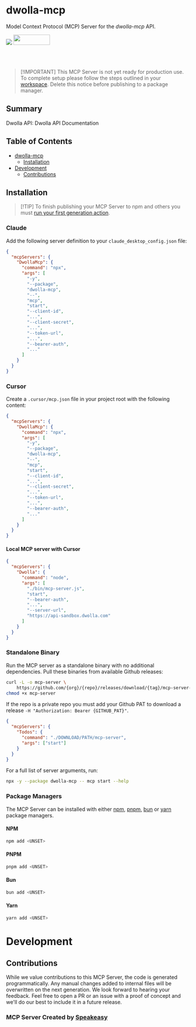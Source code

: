 # dwolla-mcp

Model Context Protocol (MCP) Server for the _dwolla-mcp_ API.

<div align="left">
    <a href="https://www.speakeasy.com/?utm_source=dwolla-mcp&utm_campaign=mcp-typescript"><img src="https://custom-icon-badges.demolab.com/badge/-Built%20By%20Speakeasy-212015?style=for-the-badge&logoColor=FBE331&logo=speakeasy&labelColor=545454" /></a>
    <a href="https://opensource.org/licenses/MIT">
        <img src="https://img.shields.io/badge/License-MIT-blue.svg" style="width: 100px; height: 28px;" />
    </a>
</div>

<br /><br />

> [!IMPORTANT] This MCP Server is not yet ready for production use. To complete setup please follow
> the steps outlined in your [workspace](https://app.speakeasy.com/org/dwolla-vc3/dwolla). Delete
> this notice before publishing to a package manager.

<!-- Start Summary [summary] -->

## Summary

Dwolla API: Dwolla API Documentation

<!-- End Summary [summary] -->

<!-- Start Table of Contents [toc] -->

## Table of Contents

<!-- $toc-max-depth=2 -->

- [dwolla-mcp](#dwolla-mcp)
  - [Installation](#installation)
- [Development](#development)
  - [Contributions](#contributions)

<!-- End Table of Contents [toc] -->

<!-- Start Installation [installation] -->

## Installation

> [!TIP] To finish publishing your MCP Server to npm and others you must
> [run your first generation action](https://www.speakeasy.com/docs/github-setup#step-by-step-guide).

### Claude

Add the following server definition to your `claude_desktop_config.json` file:

```json
{
  "mcpServers": {
    "DwollaMcp": {
      "command": "npx",
      "args": [
        "-y",
        "--package",
        "dwolla-mcp",
        "--",
        "mcp",
        "start",
        "--client-id",
        "...",
        "--client-secret",
        "...",
        "--token-url",
        "...",
        "--bearer-auth",
        "..."
      ]
    }
  }
}
```

### Cursor

Create a `.cursor/mcp.json` file in your project root with the following content:

```json
{
  "mcpServers": {
    "DwollaMcp": {
      "command": "npx",
      "args": [
        "-y",
        "--package",
        "dwolla-mcp",
        "--",
        "mcp",
        "start",
        "--client-id",
        "...",
        "--client-secret",
        "...",
        "--token-url",
        "...",
        "--bearer-auth",
        "..."
      ]
    }
  }
}
```

#### Local MCP server with Cursor

```json
{
  "mcpServers": {
    "Dwolla": {
      "command": "node",
      "args": [
        "./bin/mcp-server.js",
        "start",
        "--bearer-auth",
        "...",
        "--server-url",
        "https://api-sandbox.dwolla.com"
      ]
    }
  }
}
```

### Standalone Binary

Run the MCP server as a standalone binary with no additional dependencies. Pull these binaries from
available Github releases:

```bash
curl -L -o mcp-server \
    https://github.com/{org}/{repo}/releases/download/{tag}/mcp-server-bun-darwin-arm64 && \
chmod +x mcp-server
```

If the repo is a private repo you must add your Github PAT to download a release
`-H "Authorization: Bearer {GITHUB_PAT}"`.

```json
{
  "mcpServers": {
    "Todos": {
      "command": "./DOWNLOAD/PATH/mcp-server",
      "args": ["start"]
    }
  }
}
```

For a full list of server arguments, run:

```bash
npx -y --package dwolla-mcp -- mcp start --help
```

### Package Managers

The MCP Server can be installed with either [npm](https://www.npmjs.com/), [pnpm](https://pnpm.io/),
[bun](https://bun.sh/) or [yarn](https://classic.yarnpkg.com/en/) package managers.

#### NPM

```bash
npm add <UNSET>
```

#### PNPM

```bash
pnpm add <UNSET>
```

#### Bun

```bash
bun add <UNSET>
```

#### Yarn

```bash
yarn add <UNSET>
```

<!-- End Installation [installation] -->

<!-- Placeholder for Future Speakeasy SDK Sections -->

# Development

## Contributions

While we value contributions to this MCP Server, the code is generated programmatically. Any manual
changes added to internal files will be overwritten on the next generation. We look forward to
hearing your feedback. Feel free to open a PR or an issue with a proof of concept and we'll do our
best to include it in a future release.

### MCP Server Created by [Speakeasy](https://www.speakeasy.com/?utm_source=dwolla-mcp&utm_campaign=mcp-typescript)
